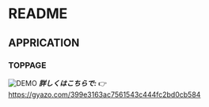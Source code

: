 # README
## APPRICATION
### TOPPAGE
![DEMO](https://user-images.githubusercontent.com/57179721/72507773-dc8a1a00-3887-11ea-9b29-dc6024d17615.png)
***詳しくはこちらで:***
:point_right:
https://gyazo.com/399e3163ac7561543c444fc2bd0cb584
